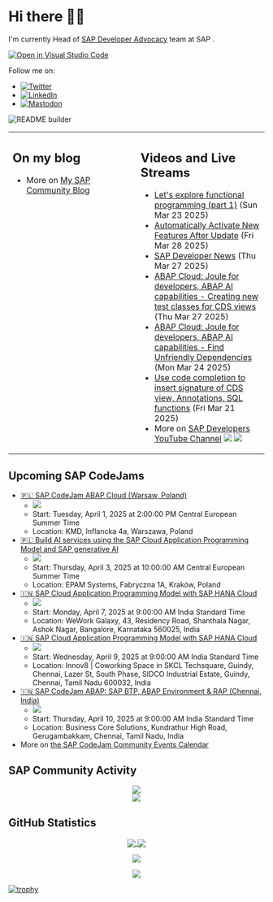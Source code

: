 
# Hi there 👋🏼

I'm currently Head of [SAP Developer Advocacy](https://developers.sap.com/developer-advocates.html) team at SAP .

[![Open in Visual Studio Code](https://img.shields.io/badge/Made%20for-VSCode-1f425f.svg)](https://github.dev/jung-thomas/jung-thomas)

Follow me on:
- <a href="https://twitter.com/thomas_jung"><img alt="Twitter" src="https://img.shields.io/badge/thomas_jung-%231DA1F2.svg?style=for-the-badge&logo=Twitter&logoColor=white"/></a>
- <a href="https://www.linkedin.com/in/thomasjungsap/"><img alt="LinkedIn" src="https://img.shields.io/badge/linkedin-%230077B5.svg?style=for-the-badge&logo=linkedin&logoColor=white"/></a>
- <a rel="me" href="https://mastodon.cloud/@thomas_jung"><img alt="Mastodon" src="https://img.shields.io/mastodon/follow/109262551990174478?domain=https%3A%2F%2Fmastodon.cloud%2F&style=social"/></a>

![README builder](https://github.com/jung-thomas/jung-thomas/workflows/README%20builder/badge.svg)

<table><tr><td valign="top" width="50%">
 
## On my blog
- More on [My SAP Community Blog](https://community.sap.com/t5/user/viewprofilepage/user-id/139)
</td>
  
<td valign="top" width="50%">
  
## Videos and Live Streams
- [Let's explore functional programming (part 1)](https://www.youtube.com/watch?v=CpvJcdoZ7yE) (Sun Mar 23 2025)
- [Automatically Activate New Features After Update](https://www.youtube.com/watch?v=08oxHtwZ2kc) (Fri Mar 28 2025)
- [SAP Developer News](https://www.youtube.com/watch?v=23cIFhBcuCU) (Thu Mar 27 2025)
- [ABAP Cloud: Joule for developers, ABAP AI capabilities - Creating new test classes for CDS views](https://www.youtube.com/watch?v=7GO9iHKifus) (Thu Mar 27 2025)
- [ABAP Cloud: Joule for developers, ABAP AI capabilities - Find Unfriendly Dependencies](https://www.youtube.com/watch?v=6en1qRQFl94) (Mon Mar 24 2025)
- [Use code completion to insert signature of CDS view, Annotations, SQL functions](https://www.youtube.com/watch?v=jS3WtOjbrJw) (Fri Mar 21 2025)
- More on [SAP Developers YouTube Channel](https://www.youtube.com/channel/UCNfmelKDrvRmjYwSi9yvrMg) ![](https://img.shields.io/youtube/channel/views/UCNfmelKDrvRmjYwSi9yvrMg) ![](https://img.shields.io/youtube/channel/subscribers/UCNfmelKDrvRmjYwSi9yvrMg)
</td></tr></table>

## Upcoming SAP CodeJams
- [🇵🇱 SAP CodeJam ABAP Cloud (Warsaw, Poland)](https://community.sap.com/t5/sap-codejam/sap-codejam-abap-cloud-warsaw-poland/ev-p/14033671)
  - <img src="https://community.sap.com/t5/image/serverpage/image-id/232968i718C95C29BAA8084/image-size/thumb?v=v2&px=150" />
  - Start: Tuesday, April 1, 2025 at 2:00:00 PM Central European Summer Time
  - Location: KMD, Inflancka 4a, Warszawa, Poland
- [🇵🇱 Build AI services using the SAP Cloud Application Programming Model and SAP generative AI](https://community.sap.com/t5/sap-codejam/build-ai-services-using-the-sap-cloud-application-programming-model-and-sap/ev-p/14040982)
  - <img src="https://community.sap.com/t5/image/serverpage/image-id/235895i46FABE51B48AA031/image-size/thumb?v=v2&px=150" />
  - Start: Thursday, April 3, 2025 at 10:00:00 AM Central European Summer Time
  - Location: EPAM Systems, Fabryczna 1A, Kraków, Poland
- [🇮🇳 SAP Cloud Application Programming Model with SAP HANA Cloud](https://community.sap.com/t5/sap-codejam/sap-cloud-application-programming-model-with-sap-hana-cloud/ev-p/14048044)
  - <img src="https://community.sap.com/t5/image/serverpage/image-id/238895iC35385427CF2C9D2/image-size/thumb?v=v2&px=150" />
  - Start: Monday, April 7, 2025 at 9:00:00 AM India Standard Time
  - Location: WeWork Galaxy, 43, Residency Road, Shanthala Nagar, Ashok Nagar, Bangalore, Karnataka 560025, India
- [🇮🇳 SAP Cloud Application Programming Model with SAP HANA Cloud](https://community.sap.com/t5/sap-codejam/sap-cloud-application-programming-model-with-sap-hana-cloud/ev-p/14046640)
  - <img src="https://community.sap.com/t5/image/serverpage/image-id/238379iF3C7456879808B37/image-size/thumb?v=v2&px=150" />
  - Start: Wednesday, April 9, 2025 at 9:00:00 AM India Standard Time
  - Location: Innov8 | Coworking Space in SKCL Techsquare, Guindy, Chennai, Lazer St, South Phase, SIDCO Industrial Estate, Guindy, Chennai, Tamil Nadu 600032, India
- [🇮🇳 SAP CodeJam ABAP: SAP BTP, ABAP Environment & RAP (Chennai, India)](https://community.sap.com/t5/sap-codejam/sap-codejam-abap-sap-btp-abap-environment-amp-rap-chennai-india/ev-p/14020719)
  - <img src="https://community.sap.com/t5/image/serverpage/image-id/227384i2FA82F41910E1D8A/image-size/thumb?v=v2&px=150" />
  - Start: Thursday, April 10, 2025 at 9:00:00 AM India Standard Time
  - Location: Business Core Solutions, Kundrathur High Road, Gerugambakkam, Chennai, Tamil Nadu, India
- More on [the SAP CodeJam Community Events Calendar](https://groups.community.sap.com/t5/sap-codejam/eb-p/codejam-events)

## SAP Community Activity
<p align = "center">
<a href="https://community.sap.com/t5/user/viewprofilepage/user-id/139">
  <img align="center" src="https://devrel-tools-prod-scn-badges-srv.cfapps.eu10.hana.ondemand.com/activity/139" />
</a>
</br>
<a href="https://community.sap.com/t5/user/viewprofilepage/user-id/139">
  <img align="center" src="https://devrel-tools-prod-scn-badges-srv.cfapps.eu10.hana.ondemand.com/showcaseBadges/139/1570/674/384/900/390" />
</a>
</p>

## GitHub Statistics
<p align = "center">
<a href="https://github.com/anuraghazra/github-readme-stats">
  <img align="center" src="https://github-readme-stats.vercel.app/api?username=jung-thomas&count_private=true&show_icons=true&theme=dark&line_height=27" />
</a>
<a href="https://github.com/anuraghazra/github-readme-stats">
  <img align="center" src="https://github-readme-stats.vercel.app/api/top-langs/?username=jung-thomas&show_icons=true&theme=dark" />
</a>
</p>

<p align = "center">
 <img  src="https://github-readme-streak-stats.herokuapp.com/?user=jung-thomas&show_icons=true&locale=en&layout=compact&theme=dark&line_height=0" />
</p> 

<p align = "center">
 <img src="https://activity-graph.herokuapp.com/graph?username=jung-thomas&theme=redical">
</p> 

[![trophy](https://github-profile-trophy.vercel.app/?username=jung-thomas&theme=onedark)](https://github.com/ryo-ma/github-profile-trophy)


